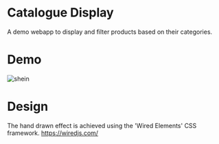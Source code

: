 # Catalogue Display
A demo webapp to display and filter products based on their categories.
# Demo
![shein](https://user-images.githubusercontent.com/61319491/124372052-71175080-dca5-11eb-97b3-7aaf93544582.gif)
# Design
The hand drawn effect is achieved using the 'Wired Elements' CSS framework. https://wiredjs.com/ 
